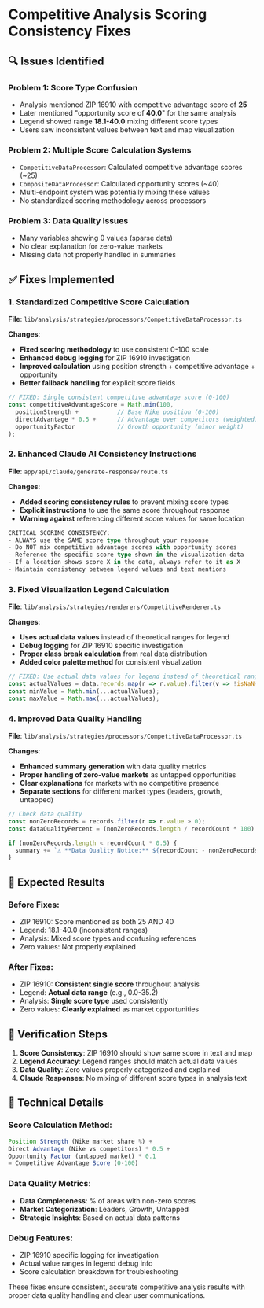 # Competitive Analysis Scoring Consistency Fixes

## 🔍 Issues Identified

### **Problem 1: Score Type Confusion**
- Analysis mentioned ZIP 16910 with competitive advantage score of **25**
- Later mentioned "opportunity score of **40.0**" for the same analysis
- Legend showed range **18.1-40.0** mixing different score types
- Users saw inconsistent values between text and map visualization

### **Problem 2: Multiple Score Calculation Systems**
- `CompetitiveDataProcessor`: Calculated competitive advantage scores (~25)
- `CompositeDataProcessor`: Calculated opportunity scores (~40) 
- Multi-endpoint system was potentially mixing these values
- No standardized scoring methodology across processors

### **Problem 3: Data Quality Issues**
- Many variables showing 0 values (sparse data)
- No clear explanation for zero-value markets
- Missing data not properly handled in summaries

## ✅ Fixes Implemented

### **1. Standardized Competitive Score Calculation**

**File**: `lib/analysis/strategies/processors/CompetitiveDataProcessor.ts`

**Changes**:
- **Fixed scoring methodology** to use consistent 0-100 scale
- **Enhanced debug logging** for ZIP 16910 investigation
- **Improved calculation** using position strength + competitive advantage + opportunity
- **Better fallback handling** for explicit score fields

```typescript
// FIXED: Single consistent competitive advantage score (0-100)
const competitiveAdvantageScore = Math.min(100, 
  positionStrength +           // Base Nike position (0-100)
  directAdvantage * 0.5 +      // Advantage over competitors (weighted)
  opportunityFactor            // Growth opportunity (minor weight)
);
```

### **2. Enhanced Claude AI Consistency Instructions**

**File**: `app/api/claude/generate-response/route.ts`

**Changes**:
- **Added scoring consistency rules** to prevent mixing score types
- **Explicit instructions** to use the same score throughout response
- **Warning against** referencing different score values for same location

```typescript
CRITICAL SCORING CONSISTENCY:
- ALWAYS use the SAME score type throughout your response
- Do NOT mix competitive advantage scores with opportunity scores
- Reference the specific score type shown in the visualization data
- If a location shows score X in the data, always refer to it as X
- Maintain consistency between legend values and text mentions
```

### **3. Fixed Visualization Legend Calculation**

**File**: `lib/analysis/strategies/renderers/CompetitiveRenderer.ts`

**Changes**:
- **Uses actual data values** instead of theoretical ranges for legend
- **Debug logging** for ZIP 16910 specific investigation  
- **Proper class break calculation** from real data distribution
- **Added color palette method** for consistent visualization

```typescript
// FIXED: Use actual data values for legend instead of theoretical ranges
const actualValues = data.records.map(r => r.value).filter(v => !isNaN(v));
const minValue = Math.min(...actualValues);
const maxValue = Math.max(...actualValues);
```

### **4. Improved Data Quality Handling**

**File**: `lib/analysis/strategies/processors/CompetitiveDataProcessor.ts`

**Changes**:
- **Enhanced summary generation** with data quality metrics
- **Proper handling of zero-value markets** as untapped opportunities
- **Clear explanations** for markets with no competitive presence
- **Separate sections** for different market types (leaders, growth, untapped)

```typescript
// Check data quality
const nonZeroRecords = records.filter(r => r.value > 0);
const dataQualityPercent = (nonZeroRecords.length / recordCount * 100).toFixed(1);

if (nonZeroRecords.length < recordCount * 0.5) {
  summary += `⚠️ **Data Quality Notice:** ${recordCount - nonZeroRecords.length} areas show zero competitive scores`;
}
```

## 🎯 Expected Results

### **Before Fixes**:
- ZIP 16910: Score mentioned as both 25 AND 40
- Legend: 18.1-40.0 (inconsistent ranges)
- Analysis: Mixed score types and confusing references
- Zero values: Not properly explained

### **After Fixes**:
- ZIP 16910: **Consistent single score** throughout analysis
- Legend: **Actual data range** (e.g., 0.0-35.2) 
- Analysis: **Single score type** used consistently
- Zero values: **Clearly explained** as market opportunities

## 🧪 Verification Steps

1. **Score Consistency**: ZIP 16910 should show same score in text and map
2. **Legend Accuracy**: Legend ranges should match actual data values
3. **Data Quality**: Zero values properly categorized and explained
4. **Claude Responses**: No mixing of different score types in analysis text

## 🔧 Technical Details

### **Score Calculation Method**:
```typescript
Position Strength (Nike market share %) + 
Direct Advantage (Nike vs competitors) * 0.5 + 
Opportunity Factor (untapped market) * 0.1
= Competitive Advantage Score (0-100)
```

### **Data Quality Metrics**:
- **Data Completeness**: % of areas with non-zero scores
- **Market Categorization**: Leaders, Growth, Untapped
- **Strategic Insights**: Based on actual data patterns

### **Debug Features**:
- ZIP 16910 specific logging for investigation
- Actual value ranges in legend debug info
- Score calculation breakdown for troubleshooting

These fixes ensure consistent, accurate competitive analysis results with proper data quality handling and clear user communications. 
